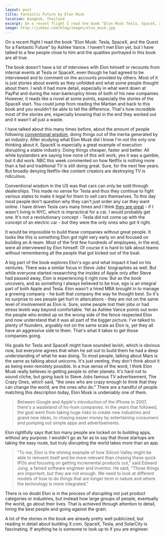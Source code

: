 ```yaml
---
layout: post
title: Fantastic Future by Elon Musk
location: Bangkok, Thailand
excerpt: On a recent flight I read the book "Elon Musk Tesla, SpaceX, and the Quest for a Fantastic Future" by Ashlee Vance. I haven't met Elon yet, but I have talked to a few people close to him and the qualities portrayed in this book are all true.
image: http://juokaz.com/blog/images/elon_musk.jpg
---
```


On a recent flight I read the book "Elon Musk: Tesla, SpaceX, and the Quest for a Fantastic Future" by Ashlee Vance. I haven't met Elon yet, but I have talked to a few people close to him and the qualities portrayed in this book are all true.

The book doesn't have a lot of interviews with Elon himself or recounts from internal events at Tesla or SpaceX, even though he had agreed to be interviewed and to comment on the accounts provided by others. Most of it is just stories about events as they unfolded and what some people thought about them. I wish it had more detail, especially in what went down at PayPal and during the near-bankruptcy times of both of his new companies. However, it reads like a novel at some points, especially the stories of the SpaceX start. You could jump from reading the Martian and back to this book and you wouldn't be able to tell the difference. That's how incredible most of the stories are, especially knowing that in the end they worked out and it wasn't all just a waste.

I have talked about this many times before, about the amount of people following [conventional wisdom](/blog/i-make-enterprise-software.html), doing things out of the inertia generated by an industry. After studying what Elon Musk did I know I'm not the only one thinking about it. SpaceX is especially a great example of execution disrupting a stable industry. Doing things cheaper, faster and better. All while bystanders are saying how none of this will work, yes it was a gamble, but it did work. NBC this week commented on how Netflix is nothing more than a fad and traditional TV is still doing great. Sure, for the next few years. But broadly denying Netflix-like content creators are destroying TV is ridiculous.

Conventional wisdom in the US was that cars can only be sold through dealerships. This made no sense for Tesla and thus they continue to fight various states to make it legal for them to sell cars themselves. To this day most people don't question why they can't just order any car they want online. I have driven Tesla cars many times and I think [they are great](/blog/the-ludicrous-tesla.html) - if I wasn't living in NYC, which is impractical for a car, I would probably get one. It's not a revolutionary concept - Tesla did not come up with the concept of an electric car - but they were the only ones who got it right.

It would be impossible to build these companies without great people. It looks like this is something Elon got right very early on and focused on building an A-team. Most of the first few hundreds of employees, in the end, were all interviewed by Elon himself. Of course it is hard to talk about teams without remembering all the people that got kicked out of the boat.

A big part of the book explores Elon's ego and what impact it had on his ventures. There was a similar focus in Steve Jobs' biographies as well. But while everyone started researching the insides of Apple only after Steve had passed away, Elon is experiencing it right now. But as the book uncovers, and as something I always believed to be true, ego is an integral part of both Apple and Tesla. Elon wasn't a hired MBA brought in to manage a growing company - he built that company the way he thought best. So it's no surprise to see people get hurt in altercations - they are not on the same level of involvement as Elon is. Sure, some people lost their jobs or had stress levels way beyond comfortable. Yet as Ashlee Vance points out even the people who ended up on the wrong side of the fence respected Elon and now understand that it was all part of the bigger picture. I've talked to plenty of founders, arguably not on the same scale as Elon is, yet they all have an aggressive side to them. That's what it takes to get those companies going.

His goals for Tesla and SpaceX might have sounded lavish, which is obvious now, but everyone agrees that when he set out to build them he had a deep understanding of what he was doing. To most people, talking about Mars is the same as talking about unicorns. It's just venting, they don't think about it as being even remotely possible. In a true sense of the word, I think Elon Musk really believes in getting people to other planets. It's hard not to sound cliche, but going back to Steve Jobs famous TV advertisement, The Crazy Ones, which said, "the ones who are crazy enough to think that they can change the world, are the ones who do." There are a handful of people matching this description today, Elon Musk is undeniably one of them.

> Between Google and Apple's introduction of the iPhone in 2007, there's a wasteland of ho-hum companies. In the years that followed, the goal went from taking huge risks to create new industries and grand new ideas, to chasing easier money by entertaining consumers and pumping out simple apps and advertisements.

Elon rightfully says that too many people are locked on to building apps, without any purpose. I wouldn't go as far as to say that those startups are taking the easy route, but truly disrupting the world takes more than an app.

> "To me, Elon is the shining example of how Silicon Valley might be able to reinvent itself and be more relevant than chasing these quick IPOs and focusing on getting incremental products out," said Edward Jung, a famed software engineer and inventor. He said, "Those things are important, but they are not enough. We need to look at different models of how to do things that are longer term in nature and where the technology is more integrated."

There is no doubt Elon is in the process of disrupting not just product categories or industries, but instead how large groups of people, eventually the world, go about their lives. That is achieved through attention to detail, hiring the best people and going against the grain.

A lot of the stories in the book are already pretty well publicized, but reading in detail about building X.com, SpaceX, Tesla, and SolarCity is fascinating. If anything he is someone to look up to if you are engineer.
